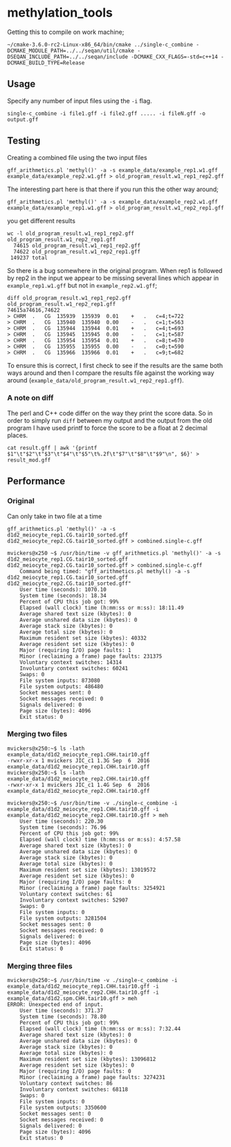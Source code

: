 # methylation_tools

Getting this to compile on work machine;

```
~/cmake-3.6.0-rc2-Linux-x86_64/bin/cmake ../single-c_combine -DCMAKE_MODULE_PATH=../../seqan/util/cmake -DSEQAN_INCLUDE_PATH=../../seqan/include -DCMAKE_CXX_FLAGS=-std=c++14 -DCMAKE_BUILD_TYPE=Release
```

## Usage

Specify any number of input files using the `-i` flag.

```
single-c_combine -i file1.gff -i file2.gff ..... -i fileN.gff -o output.gff
```

## Testing

Creating a combined file using the two input files

```
gff_arithmetics.pl 'methyl()' -a -s example_data/example_rep1.w1.gff example_data/example_rep2.w1.gff > old_program_result.w1_rep1_rep2.gff
```
The interesting part here is that there if you run this the other way around;

```
gff_arithmetics.pl 'methyl()' -a -s example_data/example_rep2.w1.gff example_data/example_rep1.w1.gff > old_program_result.w1_rep2_rep1.gff
```

you get different results

```
wc -l old_program_result.w1_rep1_rep2.gff old_program_result.w1_rep2_rep1.gff
  74615 old_program_result.w1_rep1_rep2.gff
  74622 old_program_result.w1_rep2_rep1.gff
 149237 total

```

So there is a bug somewhere in the original program. When rep1 is followed by rep2 in the input we appear to be missing several lines which appear in `example_rep1.w1.gff` but not in `example_rep2.w1.gff`;

```
diff old_program_result.w1_rep1_rep2.gff old_program_result.w1_rep2_rep1.gff
74615a74616,74622
> CHRM	.	CG	135939	135939	0.01	+	.	c=4;t=722
> CHRM	.	CG	135940	135940	0.00	-	.	c=1;t=563
> CHRM	.	CG	135944	135944	0.01	+	.	c=4;t=693
> CHRM	.	CG	135945	135945	0.00	-	.	c=1;t=587
> CHRM	.	CG	135954	135954	0.01	+	.	c=8;t=670
> CHRM	.	CG	135955	135955	0.00	-	.	c=0;t=590
> CHRM	.	CG	135966	135966	0.01	+	.	c=9;t=682
```

To ensure this is correct, I first check to see if the results are the same both ways around and then I compare the results file against the working way around (`example_data/old_program_result.w1_rep2_rep1.gff`).

### A note on diff

The perl and C++ code differ on the way they print the score data. So in order to simply run `diff` between my output and the output from the old program I have used printf to force the score to be a float at 2 decimal places.

```
cat result.gff | awk '{printf $1"\t"$2"\t"$3"\t"$4"\t"$5"\t%.2f\t"$7"\t"$8"\t"$9"\n", $6}' > result_mod.gff
```

## Performance

### Original 

Can only take in two file at a time

```
gff_arithmetics.pl 'methyl()' -a -s d1d2_meiocyte_rep1.CG.tair10_sorted.gff d1d2_meiocyte_rep2.CG.tair10_sorted.gff > combined.single-c.gff
```

```
mvickers@x250 ~$ /usr/bin/time -v gff_arithmetics.pl 'methyl()' -a -s d1d2_meiocyte_rep1.CG.tair10_sorted.gff d1d2_meiocyte_rep2.CG.tair10_sorted.gff > combined.single-c.gff
	Command being timed: "gff_arithmetics.pl methyl() -a -s d1d2_meiocyte_rep1.CG.tair10_sorted.gff d1d2_meiocyte_rep2.CG.tair10_sorted.gff"
	User time (seconds): 1070.10
	System time (seconds): 18.34
	Percent of CPU this job got: 99%
	Elapsed (wall clock) time (h:mm:ss or m:ss): 18:11.49
	Average shared text size (kbytes): 0
	Average unshared data size (kbytes): 0
	Average stack size (kbytes): 0
	Average total size (kbytes): 0
	Maximum resident set size (kbytes): 40332
	Average resident set size (kbytes): 0
	Major (requiring I/O) page faults: 1
	Minor (reclaiming a frame) page faults: 231375
	Voluntary context switches: 14314
	Involuntary context switches: 60241
	Swaps: 0
	File system inputs: 873080
	File system outputs: 486480
	Socket messages sent: 0
	Socket messages received: 0
	Signals delivered: 0
	Page size (bytes): 4096
	Exit status: 0
```

### Merging two files

```
mvickers@x250:~$ ls -lath example_data/d1d2_meiocyte_rep1.CHH.tair10.gff
-rwxr-xr-x 1 mvickers JIC_c1 1.3G Sep  6  2016 example_data/d1d2_meiocyte_rep1.CHH.tair10.gff
mvickers@x250:~$ ls -lath example_data/d1d2_meiocyte_rep2.CHH.tair10.gff
-rwxr-xr-x 1 mvickers JIC_c1 1.4G Sep  6  2016 example_data/d1d2_meiocyte_rep2.CHH.tair10.gff

mvickers@x250:~$ /usr/bin/time -v ./single-c_combine -i example_data/d1d2_meiocyte_rep1.CHH.tair10.gff -i example_data/d1d2_meiocyte_rep2.CHH.tair10.gff > meh
	User time (seconds): 220.30
	System time (seconds): 76.96
	Percent of CPU this job got: 99%
	Elapsed (wall clock) time (h:mm:ss or m:ss): 4:57.58
	Average shared text size (kbytes): 0
	Average unshared data size (kbytes): 0
	Average stack size (kbytes): 0
	Average total size (kbytes): 0
	Maximum resident set size (kbytes): 13019572
	Average resident set size (kbytes): 0
	Major (requiring I/O) page faults: 0
	Minor (reclaiming a frame) page faults: 3254921
	Voluntary context switches: 61
	Involuntary context switches: 52907
	Swaps: 0
	File system inputs: 0
	File system outputs: 3281504
	Socket messages sent: 0
	Socket messages received: 0
	Signals delivered: 0
	Page size (bytes): 4096
	Exit status: 0
```

### Merging three files

```
mvickers@x250:~$ /usr/bin/time -v ./single-c_combine -i example_data/d1d2_meiocyte_rep1.CHH.tair10.gff -i example_data/d1d2_meiocyte_rep2.CHH.tair10.gff -i example_data/d1d2.spm.CHH.tair10.gff > meh
ERROR: Unexpected end of input.
	User time (seconds): 371.37
	System time (seconds): 78.80
	Percent of CPU this job got: 99%
	Elapsed (wall clock) time (h:mm:ss or m:ss): 7:32.44
	Average shared text size (kbytes): 0
	Average unshared data size (kbytes): 0
	Average stack size (kbytes): 0
	Average total size (kbytes): 0
	Maximum resident set size (kbytes): 13096812
	Average resident set size (kbytes): 0
	Major (requiring I/O) page faults: 0
	Minor (reclaiming a frame) page faults: 3274231
	Voluntary context switches: 86
	Involuntary context switches: 68118
	Swaps: 0
	File system inputs: 0
	File system outputs: 3350600
	Socket messages sent: 0
	Socket messages received: 0
	Signals delivered: 0
	Page size (bytes): 4096
	Exit status: 0
```
